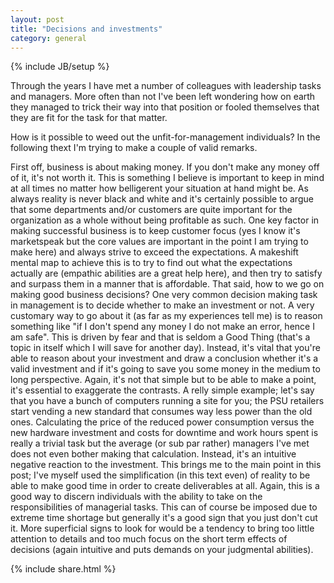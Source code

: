 ```yaml
---
layout: post
title: "Decisions and investments"
category: general
---
```

{% include JB/setup %}

Through the years I have met a number of colleagues with leadership tasks and managers. More often
than not I've been left wondering how on earth they managed to trick their way into that position or
fooled themselves that they are fit for the task for that matter. 

How is it possible to weed out the unfit-for-management individuals? In the following thext I'm
trying to make a couple of valid remarks.

First off, business is about making money. If you don't make any money off of it, it's not worth
it. This is something I believe is important to keep in mind at all times no matter how belligerent
your situation at hand might be. As always reality is never black and white and it's certainly
possible to argue that some departments and/or customers are quite important for the organization as
a whole without being profitable as such. 
One key factor in making successful business is to keep customer focus (yes I know it's marketspeak
but the core values are important in the point I am trying to make here) and always strive to exceed
the expectations. A makeshift mental map to achieve this is to try to find out what the expectations
actually are (empathic abilities are a great help here), and then try to satisfy and surpass them in
a manner that is affordable. 
That said, how to we go on making good business decisions? One very common decision making task in
management is to decide whether to make an investment or not. A very customary way to go about it (as
far as my experiences tell me) is to reason something like "if I don't spend any money I do not make
an error, hence I am safe". This is driven by fear and that is seldom a Good Thing (that's a topic
in itself which I will save for another day). Instead, it's vital that you're able to reason about
your investment and draw a conclusion whether it's a valid investment and if it's going to save you
some money in the medium to long perspective. Again, it's not that simple but to be able to make a
point, it's essential to exaggerate the contrasts. A relly simple example; let's say that you have a
bunch of computers running a site for you; the PSU retailers start vending a new standard that
consumes way less power than the old ones. Calculating the price of the reduced power consumption
versus the new hardware investment and costs for downtime and work hours spent is really a trivial
task but the average (or sub par rather) managers I've met does not even bother making that
calculation. Instead, it's an intuitive negative reaction to the investment. 
This brings me to the main point in this post; I've myself used the simplification (in this text
even) of reality to be able to make good time in order to create deliverables at all. Again, this is
a good way to discern individuals with the ability to take on the responsibilities of managerial
tasks. This can of course be imposed due to extreme time shortage but generally it's a good sign
that you just don't cut it. More superficial signs to look for would be a tendency to bring  too little
attention to details and too much focus on the short term effects of decisions (again intuitive and
puts demands on your judgmental abilities). 

{% include share.html %}
